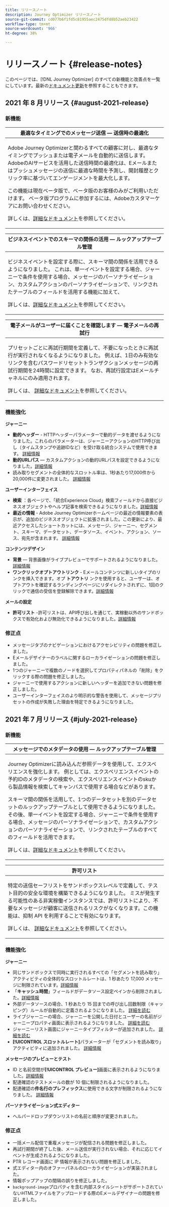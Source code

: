 ```yaml
---
title: リリースノート
description: Journey Optimizer リリースノート
source-git-commit: cd077b6f1fd5c81955aec2475dfd8b52aeb23422
workflow-type: tm+mt
source-wordcount: '966'
ht-degree: 38%

---
```



# リリースノート {#release-notes}

このページでは、[!DNL Journey Optimizer] のすべての新機能と改善点を一覧にしています。最新の[ドキュメント更新](documentation-updates.md)を参照することもできます。


## 2021 年 8 月リリース {#august-2021-release}

### 新機能

<table>
<thead>
<tr>

<th><strong>最適なタイミングでのメッセージ送信 — 送信時の最適化</strong><br/></th>
</thead>
<tbody>
<tr>
<td>
<p>Adobe Journey Optimizerと関わるすべての顧客に対し、最適なタイミングでプッシュまたは電子メールを自動的に送信します。 AdobeのAIサービスを活用した送信時間の最適化は、Eメールまたはプッシュメッセージの送信に最適な時間を予測し、開封履歴とクリック率に基づいてエンゲージメントを最大化します。</p>
<p>この機能は現在ベータ版で、ベータ版のお客様のみがご利用いただけます。 ベータ版プログラムに参加するには、Adobeカスタマーケアにお問い合わせください。</p>
<p>詳しくは、<a href="building-journeys/journeys-message.md#send-time-optimization">詳細なドキュメント</a>を参照してください。</p>
</td>
</tr>
</tbody>
</table>

<table>
<thead>
<tr>

<th><strong>ビジネスイベントでのスキーマの関係の活用 — ルックアップテーブル管理</strong><br/></th>
</tr>
</thead>
<tbody>
<tr>
<td>
<p>ビジネスイベントを設定する際に、スキーマ間の関係を活用できるようになりました。 これは、単一イベントを設定する場合、ジャーニーで条件を使用する場合、メッセージのパーソナライゼーション、カスタムアクションのパーソナライゼーションで、リンクされたテーブルのフィールドを活用する機能に加えて、</p>
<p>詳しくは、<a href="event/experience-event-schema.md#leverage_schema_relationships">詳細なドキュメント</a>を参照してください。</p>
</td>
</tr>
</tbody>
</table>
<!--
<table>
<thead>
<tr>
<th><strong>Personalized URLs</strong><br/></th>
</tr>
</thead>
<tbody>
<tr>
<td>
<p>Personalized URLs take recipients to specific pages of a website, or to a personalized microsite, depending on the profile attributes. In Adobe Journey Optimizer, you can now add personalization to URLs in your message content. URL personalization can be applied to text and images, and use profile data or contextual data.</p>
<p>For more information, refer to the <a href="documentation-updates.md">detailed documentation</a>.</p>
</td>
</tr>
</tbody>
</table>
-->

<table>
<thead>
<tr>
<th><strong>電子メールがユーザーに届くことを確認します — 電子メールの再試行</strong><br/></th>
</tr>
</thead>
<tbody>
<tr>
<td>
<p>プリセットごとに再試行期間を定義して、不要になったときに再試行が実行されなくなるようになりました。 例えば、1日のみ有効なリンクを含むパスワードリセットトランザクションメッセージの再試行期間を24時間に設定できます。 なお、再試行設定はEメールチャネルにのみ適用されます。</p>
<p>詳しくは、 <a href="configuration/retries.md#retry-duration">詳細なドキュメント</a>を参照してください。</p>
</td>
</tr>
</tbody>
</table>
<!--
<table>
<thead>
<tr>
<th><strong>Customer Alerts</strong><br/></th>
</tr>
</thead>
<tbody>
<tr>
<td>
<p>You can now subscribe to event-based alerts regarding Adobe Journey Optimizer activities. The user interface allows you to view a history of received alerts based on metrics revealed by Adobe Experience Platform Observability Insights. The UI also allows you to view, enable, and disable available alert rules.</p>
<p>This feature is currently in beta version and only available to beta customers. To join the beta program, contact Adobe Customer Care.
</p>
<p>For more information, refer to the <a href="https://experienceleague.adobe.com/docs/experience-platform/observability/alerts/overview.html">Adobe Experience Platform documentation</a>.</p>
</td>
</tr>
</tbody>
</table>
-->

### 機能強化

**ジャーニー**

* **動的ヘッダー**  - HTTPヘッダーパラメーターで動的データを渡せるようになりました。これらのパラメーターは、ジャーニーアクションのHTTP呼び出し（タイムスタンプや追跡IDなど）を受け取る統合システムで使用できます。 [詳細情報](action/about-custom-action-configuration.md#url-configuration)
* **動的URLパス**  — カスタムアクションの動的URLパスを設定できるようになりました。[詳細情報](action/about-custom-action-configuration.md#url-configuration)
* 読み取りセグメントの全体的なスロットル率は、1秒あたり17,000件から20,000件に変更されました。 [詳細情報](building-journeys/read-segment.md#configuring-segment-trigger-activity)

**ユーザーインターフェイス**

* **検索** ：各ページで、「統合Experience Cloud」検索フィールドから直接ビジネスオブジェクトやヘルプ記事を検索できるようになりました。[詳細情報](user-interface.md#unified-search)
* **最近の情報**  - Adobe Journey Optimizerホームページの最近の情報要素の表示が、追加のビジネスオブジェクトに拡張されました。この更新により、最近アクセスしたショートカットには、メッセージ、ジャーニー、セグメント、スキーマ、データセット、データソース、イベント、アクション、ソース、宛先が含まれます。 [詳細情報](action/about-custom-action-configuration.md#passing-collection)

**コンテンツデザイン**

* **背景**  — 背景画像がライブプレビューでサポートされるようになりました。[詳細情報](preview.md)
* **ワンクリックオプトアウトリンク**  - Eメールコンテンツに新しいタイプのリンクを挿入できます。オプ **トアウトリ** ンクを使用すると、ユーザーは、オプトアウトを確認するランディングページにリダイレクトされずに、1回のクリックで通信の受信を登録解除できます。[詳細情報](message-tracking.md#one-click-opt-out-link)

<!--**Personalization**

* **Expression Editor** - You can now easily add a fall-back value when defining personalization: when personalization field is empty for a profile, the fall-back value will display. [Learn more](documentation-updates.md)-->

**メールの設定**

* **許可リスト**  -許可リストは、API呼び出しを通じて、実稼動以外のサンドボックスで有効化および無効化できるようになりました。[詳細情報](allow-list.md#enable-allow-list)

<!--* **Suppression list** - Adding email addresses and domains into the suppression list is now available from the user interface, either one by one, either in bulk mode through a CSV file upload. [Learn more](configuration/manage-suppression-list.md#add-addresses-and-domains)-->
<!--* **Navigation** - The suppression list, which was accessible under the **Channels > Email configuration > General** menu, has been moved to the **Channels > Email configuration > Suppression list** menu for easier access. [Learn more](configuration/manage-suppression-list.md#access-suppression-list)-->


### 修正点

* メッセージタブのナビゲーションにおけるアクセシビリティの問題を修正しました。
* Eメールデザイナーのラベルに関するローカライゼーションの問題を修正しました。
* 1つのジャーニーで複数のノードを選択してプロパティパネルの「削除」をクリックする際の問題を修正しました。
* ジャーニーで使用するアクションに新しいヘッダーを追加できない問題を修正しました。
* ユーザーインターフェイスのより明示的な警告を使用して、メッセージプリセットの作成が失敗した理由を特定できるようになりました。


## 2021 年 7 月リリース {#july-2021-release}

### 新機能

<table>
<thead>
<tr>
<th><strong>メッセージでのメタデータの使用 — ルックアップテーブル管理</strong><br/></th>
</tr>
</thead>
<tbody>
<tr>
<td>
<p>Journey Optimizerに読み込んだ参照データを使用して、エクスペリエンスを強化します。 例としては、エクスペリエンスイベントの予約IDのメタデータの検索や、エクスペリエンスイベントのskuから製品情報を検索してキャンバスで使用する場合などがあります。 </p>
<p>スキーマ間の関係を活用して、1つのデータセットを別のデータセットのルックアップテーブルとして使用できるようになりました。 その後、単一イベントを設定する場合、ジャーニーで条件を使用する場合、メッセージのパーソナライゼーションで、カスタムアクションのパーソナライゼーションで、リンクされたテーブルのすべてのフィールドを活用できます。</p>
<p>詳しくは、<a href="event/experience-event-schema.md#leverage_schema_relationships">詳細なドキュメント</a>を参照してください。</p>
</td>
</tr>
</tbody>
</table>

<table>
<thead>
<tr>
<th><strong>許可リスト</strong><br/></th>
</tr>
</thead>
<tbody>
<tr>
<td>
<p>特定の送信セーフリストをサンドボックスレベルで定義して、テスト目的の安全な環境を構築できるようになりました。 ミスが発生する可能性のある非実稼働インスタンスでは、許可リストにより、不要なメッセージが顧客に送信されるリスクがなくなります。この機能は、抑制 API を利用することで有効になります。</p>
<p>詳しくは、 <a href="allow-list.md">詳細なドキュメント</a>を参照してください。</p>
</td>
</tr>
</tbody>
</table>

### 機能強化

**ジャーニー**

* 同じサンドボックスで同時に実行されるすべての「セグメントを読み取り」アクティビティの全体的なスロットルレートは、1 秒あたり 17,000 メッセージに制限されています。[詳細情報](building-journeys/read-segment.md#configuring-segment-trigger-activity)
* 「**キャッシュ時間**」フィールドがデータソース設定ペインから削除されました。[詳細情報](datasource/about-data-sources.md)
* 外部データソースの場合、1 秒あたり 15 回までの呼び出し回数制限（キャッピング）ルールが自動的に定義されるようになりました。 [詳細を読む](configuration/external-systems.md#capping)
* ライブジャーニーの場合、ジャーニーを公開した日付とユーザーの名前がジャーニープロパティ画面に表示されるようになりました。 [詳細を読む](building-journeys/journey-gs.md#change-properties)
* ジャーニーリスト画面にジャーニータイプフィルターが追加されました。 [詳細を読む](user-interface.md#section_lgm_hpz_pgb)
* **[!UICONTROL スロットルレート]**&#x200B;パラメーターが「セグメントを読み取り」アクティビティに追加されました。 [詳細情報](building-journeys/read-segment.md#configuring-segment-trigger-activity)

**メッセージのプレビューとテスト**

* ID と名前空間が&#x200B;**[!UICONTROL プレビュー]**&#x200B;画面に表示されるようになりました。[詳細情報](preview.md#preview-your-messages)
* 配達確認のテストメールの数が 10 個に制限されるようになりました。
* 配達確認の&#x200B;**件名行のプレフィックス**&#x200B;に使用できる文字が制限されるようになりました。 [詳細情報](preview.md#send-proofs)

**パーソナライゼーション式エディター**

* ヘルパードロップダウンリストの名前と順序が変更されました。

### 修正点

* 一括メール配信で重複メッセージが配信される問題を修正しました。
* 再試行期間が終了した後、メール送信が実行されない場合、それに応じてイベントが生成されるようになりました。
* PTR レコード画面に IP 情報が表示されない問題を修正しました。
* 式エディター内のオファーパネルのローカライゼーションが実装されました。
* 情報ポップアップの間隔の誤りを修正しました。
* `background-image`プロパティを含む内部スタイルシートがサポートされていないHTMLファイルをアップロードする際のEメールデザイナーの問題を修正しました。

